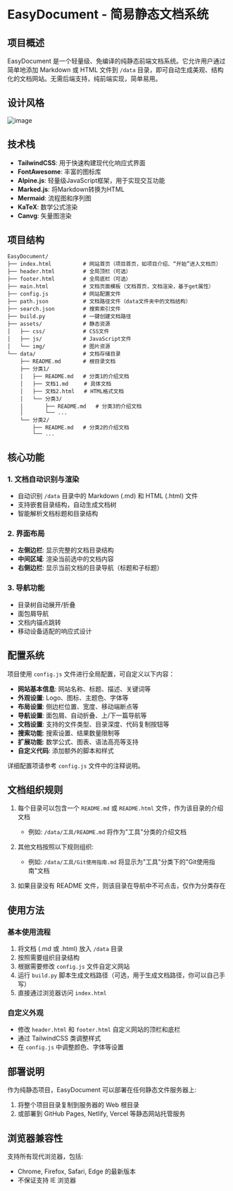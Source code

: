 # EasyDocument - 简易静态文档系统

## 项目概述

EasyDocument 是一个轻量级、免编译的纯静态前端文档系统。它允许用户通过简单地添加 Markdown 或 HTML 文件到 `/data` 目录，即可自动生成美观、结构化的文档网站。无需后端支持，纯前端实现，简单易用。

## 设计风格

![image](https://github.com/user-attachments/assets/f9a14da2-d50a-421d-8805-de2eda484da8)


## 技术栈

- **TailwindCSS**: 用于快速构建现代化响应式界面
- **FontAwesome**: 丰富的图标库
- **Alpine.js**: 轻量级JavaScript框架，用于实现交互功能
- **Marked.js**: 将Markdown转换为HTML
- **Mermaid**: 流程图和序列图
- **KaTeX**: 数学公式渲染
- **Canvg**: 矢量图渲染

## 项目结构

```
EasyDocument/
├── index.html          # 网站首页（项目首页，如项目介绍、“开始”进入文档页）
├── header.html         # 全局顶栏（可选）
├── footer.html         # 全局底栏（可选）
├── main.html           # 文档页面模板（文档首页，文档渲染，基于get属性）
├── config.js           # 网站配置文件
├── path.json           # 文档路径文件（data文件夹中的文档结构）
├── search.json         # 搜索索引文件
├── build.py            # 一键创建文档路径
├── assets/             # 静态资源
│   ├── css/            # CSS文件
│   ├── js/             # JavaScript文件
│   └── img/            # 图片资源
└── data/               # 文档存储目录
    ├── README.md       # 根目录文档
    ├── 分类1/
    │   ├── README.md   # 分类1的介绍文档
    │   ├── 文档1.md     # 具体文档
    │   ├── 文档2.html   # HTML格式文档
    │   └── 分类3/
    │       ├── README.md   # 分类3的介绍文档
    │       └── ...
    └── 分类2/
        ├── README.md   # 分类2的介绍文档
        └── ...
```

## 核心功能

### 1. 文档自动识别与渲染

- 自动识别 `/data` 目录中的 Markdown (.md) 和 HTML (.html) 文件
- 支持嵌套目录结构，自动生成文档树
- 智能解析文档标题和目录结构

### 2. 界面布局

- **左侧边栏**: 显示完整的文档目录结构
- **中间区域**: 渲染当前选中的文档内容
- **右侧边栏**: 显示当前文档的目录导航（标题和子标题）

### 3. 导航功能

- 目录树自动展开/折叠
- 面包屑导航
- 文档内锚点跳转
- 移动设备适配的响应式设计

## 配置系统

项目使用 `config.js` 文件进行全局配置，可自定义以下内容：

- **网站基本信息**: 网站名称、标题、描述、关键词等
- **外观设置**: Logo、图标、主题色、字体等
- **布局设置**: 侧边栏位置、宽度、移动端断点等
- **导航设置**: 面包屑、自动折叠、上/下一篇导航等
- **文档设置**: 支持的文件类型、目录深度、代码复制按钮等
- **搜索功能**: 搜索设置、结果数量限制等
- **扩展功能**: 数学公式、图表、语法高亮等支持
- **自定义代码**: 添加额外的脚本和样式

详细配置项请参考 `config.js` 文件中的注释说明。

## 文档组织规则

1. 每个目录可以包含一个 `README.md` 或 `README.html` 文件，作为该目录的介绍文档
   - 例如: `/data/工具/README.md` 将作为"工具"分类的介绍文档
   
2. 其他文档按照以下规则组织:
   - 例如: `/data/工具/Git使用指南.md` 将显示为"工具"分类下的"Git使用指南"文档
   
3. 如果目录没有 README 文件，则该目录在导航中不可点击，仅作为分类存在

## 使用方法

### 基本使用流程

1. 将文档 (.md 或 .html) 放入 `/data` 目录
2. 按照需要组织目录结构
3. 根据需要修改 `config.js` 文件自定义网站
4. 运行 `build.py` 脚本生成文档路径（可选，用于生成文档路径，你可以自己手写）
5. 直接通过浏览器访问 `index.html`

### 自定义外观

- 修改 `header.html` 和 `footer.html` 自定义网站的顶栏和底栏
- 通过 TailwindCSS 类调整样式
- 在 `config.js` 中调整颜色、字体等设置

## 部署说明

作为纯静态项目，EasyDocument 可以部署在任何静态文件服务器上:

1. 将整个项目目录复制到服务器的 Web 根目录
2. 或部署到 GitHub Pages, Netlify, Vercel 等静态网站托管服务

## 浏览器兼容性

支持所有现代浏览器，包括:
- Chrome, Firefox, Safari, Edge 的最新版本
- 不保证支持 IE 浏览器
